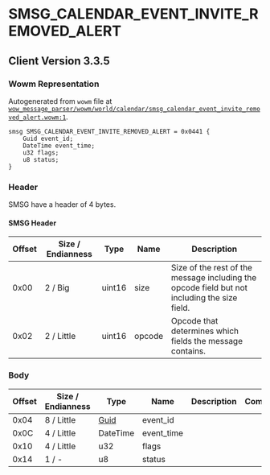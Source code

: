 # SMSG_CALENDAR_EVENT_INVITE_REMOVED_ALERT

## Client Version 3.3.5

### Wowm Representation

Autogenerated from `wowm` file at [`wow_message_parser/wowm/world/calendar/smsg_calendar_event_invite_removed_alert.wowm:1`](https://github.com/gtker/wow_messages/tree/main/wow_message_parser/wowm/world/calendar/smsg_calendar_event_invite_removed_alert.wowm#L1).
```rust,ignore
smsg SMSG_CALENDAR_EVENT_INVITE_REMOVED_ALERT = 0x0441 {
    Guid event_id;
    DateTime event_time;
    u32 flags;
    u8 status;
}
```
### Header

SMSG have a header of 4 bytes.

#### SMSG Header

| Offset | Size / Endianness | Type   | Name   | Description |
| ------ | ----------------- | ------ | ------ | ----------- |
| 0x00   | 2 / Big           | uint16 | size   | Size of the rest of the message including the opcode field but not including the size field.|
| 0x02   | 2 / Little        | uint16 | opcode | Opcode that determines which fields the message contains.|

### Body

| Offset | Size / Endianness | Type | Name | Description | Comment |
| ------ | ----------------- | ---- | ---- | ----------- | ------- |
| 0x04 | 8 / Little | [Guid](../types/packed-guid.md) | event_id |  |  |
| 0x0C | 4 / Little | DateTime | event_time |  |  |
| 0x10 | 4 / Little | u32 | flags |  |  |
| 0x14 | 1 / - | u8 | status |  |  |

